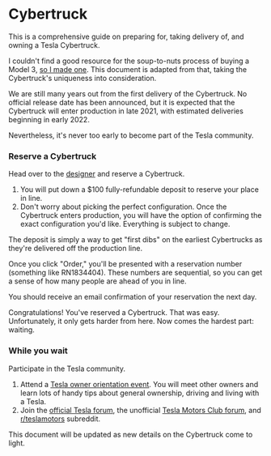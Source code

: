 # Cybertruck
This is a comprehensive guide on preparing for, taking delivery of, and owning a Tesla Cybertruck.

I couldn't find a good resource for the soup-to-nuts process of buying a Model 3, [so I made one](https://github.com/mykeln/teslaprep/blob/master/README.md). This document is adapted from that, taking the Cybertruck's uniqueness into consideration.

We are still many years out from the first delivery of the Cybertruck. No official release date has been announced, but it is expected that the Cybertruck will enter production in late 2021, with estimated deliveries beginning in early 2022.

Nevertheless, it's never too early to become part of the Tesla community.

### Reserve a Cybertruck
Head over to the [designer](https://www.tesla.com/cybertruck/design) and reserve a Cybertruck.

1.  You will put down a $100 fully-refundable deposit to reserve your place in line.
2.  Don't worry about picking the perfect configuration. Once the Cybertruck enters production, you will have the option of confirming the exact configuration you'd like. Everything is subject to change.

The deposit is simply a way to get "first dibs" on the earliest Cybertrucks as they're delivered off the production line.

Once you click "Order," you'll be presented with a reservation number (something like RN1834404). These numbers are sequential, so you can get a sense of how many people are ahead of you in line.

You should receive an email confirmation of your reservation the next day.

Congratulations! You've reserved a Cybertruck. That was easy. Unfortunately, it only gets harder from here. Now comes the hardest part: waiting.

### While you wait
Participate in the Tesla community.

1.  Attend a [Tesla owner orientation event](https://www.tesla.com/events). You will meet other owners and learn lots of handy tips about general ownership, driving and living with a Tesla.
2.  Join the [official Tesla forum](https://forums.tesla.com/), the unofficial [Tesla Motors Club forum](https://teslamotorsclub.com/), and [r/teslamotors](http://reddit.com/r/teslamotors) subreddit.

This document will be updated as new details on the Cybertruck come to light.

